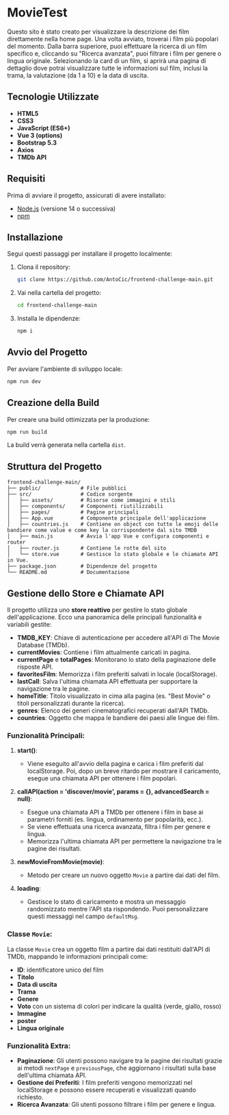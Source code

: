 # MovieTest
Questo sito è stato creato per visualizzare la descrizione dei film direttamente nella home page. Una volta avviato, troverai i film più popolari del momento. Dalla barra superiore, puoi effettuare la ricerca di un film specifico e, cliccando su "Ricerca avanzata", puoi filtrare i film per genere o lingua originale. Selezionando la card di un film, si aprirà una pagina di dettaglio dove potrai visualizzare tutte le informazioni sul film, inclusi la trama, la valutazione (da 1 a 10) e la data di uscita.

## Tecnologie Utilizzate

- **HTML5**
- **CSS3**
- **JavaScript (ES6+)**
- **Vue 3 (options)**
- **Bootstrap 5.3**
- **Axios**
- **TMDb API**
  
## Requisiti

Prima di avviare il progetto, assicurati di avere installato:

- [Node.js](https://nodejs.org/) (versione 14 o successiva)
- [npm](https://www.npmjs.com/)

## Installazione

Segui questi passaggi per installare il progetto localmente:

1. Clona il repository:
    ```bash
    git clone https://github.com/AntoCic/frontend-challenge-main.git
    ```
2. Vai nella cartella del progetto:
    ```bash
    cd frontend-challenge-main
    ```
3. Installa le dipendenze:
    ```bash
    npm i
    ```

## Avvio del Progetto

Per avviare l'ambiente di sviluppo locale:

```bash
npm run dev
```

## Creazione della Build

Per creare una build ottimizzata per la produzione:

```bash
npm run build
```
La build verrà generata nella cartella `dist`.

## Struttura del Progetto

```
frontend-challenge-main/
├── public/             # File pubblici
├── src/                # Codice sorgente
│   ├── assets/         # Risorse come immagini e stili
│   ├── components/     # Componenti riutilizzabili
│   ├── pages/          # Pagine principali
│   ├── App.vue         # Componente principale dell'applicazione
│   ├── countries.js    # Contiene on object con tutte le emoji delle bandiere come value e come key la corrispondente dal sito TMDB
│   ├── main.js         # Avvia l'app Vue e configura componenti e router
│   ├── router.js       # Contiene le rotte del sito
│   └── store.vue       # Gestisce lo stato globale e le chiamate API in Vue.
├── package.json        # Dipendenze del progetto
└── README.md           # Documentazione
```

## Gestione dello Store e Chiamate API

Il progetto utilizza uno **store reattivo** per gestire lo stato globale dell'applicazione. Ecco una panoramica delle principali funzionalità e variabili gestite:

- **TMDB_KEY**: Chiave di autenticazione per accedere all'API di The Movie Database (TMDb).
- **currentMovies**: Contiene i film attualmente caricati in pagina.
- **currentPage** e **totalPages**: Monitorano lo stato della paginazione delle risposte API.
- **favoritesFilm**: Memorizza i film preferiti salvati in locale (localStorage).
- **lastCall**: Salva l'ultima chiamata API effettuata per supportare la navigazione tra le pagine.
- **homeTitle**: Titolo visualizzato in cima alla pagina (es. "Best Movie" o titoli personalizzati durante la ricerca).
- **genres**: Elenco dei generi cinematografici recuperati dall'API TMDb.
- **countries**: Oggetto che mappa le bandiere dei paesi alle lingue dei film.

### Funzionalità Principali:

1. **start()**: 
   - Viene eseguito all'avvio della pagina e carica i film preferiti dal localStorage. Poi, dopo un breve ritardo per mostrare il caricamento, esegue una chiamata API per ottenere i film popolari.

2. **callAPI(action = 'discover/movie', params = {}, advancedSearch = null)**:
   - Esegue una chiamata API a TMDb per ottenere i film in base ai parametri forniti (es. lingua, ordinamento per popolarità, ecc.).
   - Se viene effettuata una ricerca avanzata, filtra i film per genere e lingua.
   - Memorizza l'ultima chiamata API per permettere la navigazione tra le pagine dei risultati.

3. **newMovieFromMovie(movie)**:
   - Metodo per creare un nuovo oggetto `Movie` a partire dai dati del film.

4. **loading**: 
   - Gestisce lo stato di caricamento e mostra un messaggio randomizzato mentre l'API sta rispondendo. Puoi personalizzare questi messaggi nel campo `defaultMsg`.

### Classe `Movie`:
La classe `Movie` crea un oggetto film a partire dai dati restituiti dall'API di TMDb, mappando le informazioni principali come:
   - **ID**: identificatore unico del film
   - **Titolo**
   - **Data di uscita**
   - **Trama**
   - **Genere**
   - **Voto** con un sistema di colori per indicare la qualità (verde, giallo, rosso)
   - **Immagine**
   - **poster**
   - **Lingua originale**

### Funzionalità Extra:
- **Paginazione**: Gli utenti possono navigare tra le pagine dei risultati grazie ai metodi `nextPage` e `previousPage`, che aggiornano i risultati sulla base dell'ultima chiamata API.
- **Gestione dei Preferiti**: I film preferiti vengono memorizzati nel localStorage e possono essere recuperati e visualizzati quando richiesto.
- **Ricerca Avanzata**: Gli utenti possono filtrare i film per genere e lingua.